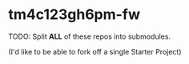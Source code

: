 tm4c123gh6pm-fw
===============


TODO: Split <b>ALL</b> of these repos into submodules.

(I'd like to be able to fork off a single Starter Project)
